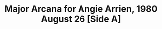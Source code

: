 ---
layout: manifest
title: Major Arcana for Angie Arrien, 1980 August 26 [Side A]
manifest_name: major-arcana-overview-angie-arrien-1980-august-26-side-a-

---